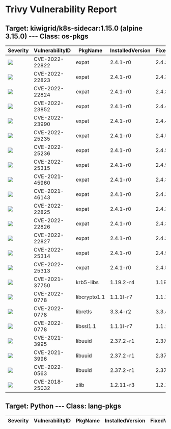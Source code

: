# Trivy Vulnerability Report




## Target: kiwigrid/k8s-sidecar:1.15.0 (alpine 3.15.0) --- Class: os-pkgs
|Severity|VulnerabilityID|PkgName|InstalledVersion|FixedVersion|
|--------|---------------|-------|----------------|------------|
|![](https://img.shields.io/badge/-CRITICAL-red)|CVE-2022-22822|expat|2.4.1-r0|2.4.3-r0|
|![](https://img.shields.io/badge/-CRITICAL-red)|CVE-2022-22823|expat|2.4.1-r0|2.4.3-r0|
|![](https://img.shields.io/badge/-CRITICAL-red)|CVE-2022-22824|expat|2.4.1-r0|2.4.3-r0|
|![](https://img.shields.io/badge/-CRITICAL-red)|CVE-2022-23852|expat|2.4.1-r0|2.4.4-r0|
|![](https://img.shields.io/badge/-CRITICAL-red)|CVE-2022-23990|expat|2.4.1-r0|2.4.4-r0|
|![](https://img.shields.io/badge/-CRITICAL-red)|CVE-2022-25235|expat|2.4.1-r0|2.4.5-r0|
|![](https://img.shields.io/badge/-CRITICAL-red)|CVE-2022-25236|expat|2.4.1-r0|2.4.5-r0|
|![](https://img.shields.io/badge/-CRITICAL-red)|CVE-2022-25315|expat|2.4.1-r0|2.4.5-r0|
|![](https://img.shields.io/badge/-HIGH-orange)|CVE-2021-45960|expat|2.4.1-r0|2.4.3-r0|
|![](https://img.shields.io/badge/-HIGH-orange)|CVE-2021-46143|expat|2.4.1-r0|2.4.3-r0|
|![](https://img.shields.io/badge/-HIGH-orange)|CVE-2022-22825|expat|2.4.1-r0|2.4.3-r0|
|![](https://img.shields.io/badge/-HIGH-orange)|CVE-2022-22826|expat|2.4.1-r0|2.4.3-r0|
|![](https://img.shields.io/badge/-HIGH-orange)|CVE-2022-22827|expat|2.4.1-r0|2.4.3-r0|
|![](https://img.shields.io/badge/-HIGH-orange)|CVE-2022-25314|expat|2.4.1-r0|2.4.5-r0|
|![](https://img.shields.io/badge/-MEDIUM-yellow)|CVE-2022-25313|expat|2.4.1-r0|2.4.5-r0|
|![](https://img.shields.io/badge/-MEDIUM-yellow)|CVE-2021-37750|krb5-libs|1.19.2-r4|1.19.3-r0|
|![](https://img.shields.io/badge/-HIGH-orange)|CVE-2022-0778|libcrypto1.1|1.1.1l-r7|1.1.1n-r0|
|![](https://img.shields.io/badge/-HIGH-orange)|CVE-2022-0778|libretls|3.3.4-r2|3.3.4-r3|
|![](https://img.shields.io/badge/-HIGH-orange)|CVE-2022-0778|libssl1.1|1.1.1l-r7|1.1.1n-r0|
|![](https://img.shields.io/badge/-MEDIUM-yellow)|CVE-2021-3995|libuuid|2.37.2-r1|2.37.3-r0|
|![](https://img.shields.io/badge/-MEDIUM-yellow)|CVE-2021-3996|libuuid|2.37.2-r1|2.37.3-r0|
|![](https://img.shields.io/badge/-MEDIUM-yellow)|CVE-2022-0563|libuuid|2.37.2-r1|2.37.4-r0|
|![](https://img.shields.io/badge/-HIGH-orange)|CVE-2018-25032|zlib|1.2.11-r3|1.2.12-r0|

## Target: Python --- Class: lang-pkgs
|Severity|VulnerabilityID|PkgName|InstalledVersion|FixedVersion|
|--------|---------------|-------|----------------|------------|
